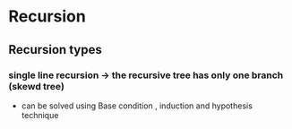 # Recursion

## Recursion types

### single line recursion -> the recursive tree has only one branch (skewd tree)

- can be solved using Base condition , induction and hypothesis technique
